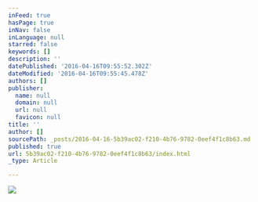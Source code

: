```yaml
---
inFeed: true
hasPage: true
inNav: false
inLanguage: null
starred: false
keywords: []
description: ''
datePublished: '2016-04-16T09:55:52.302Z'
dateModified: '2016-04-16T09:55:45.478Z'
authors: []
publisher:
  name: null
  domain: null
  url: null
  favicon: null
title: ''
author: []
sourcePath: _posts/2016-04-16-5b39ac02-f210-4b76-9782-0eef4f1c8b63.md
published: true
url: 5b39ac02-f210-4b76-9782-0eef4f1c8b63/index.html
_type: Article

---
```

![](https://the-grid-user-content.s3-us-west-2.amazonaws.com/e3227d51-929a-4de2-9396-69aaeae50166.jpg)